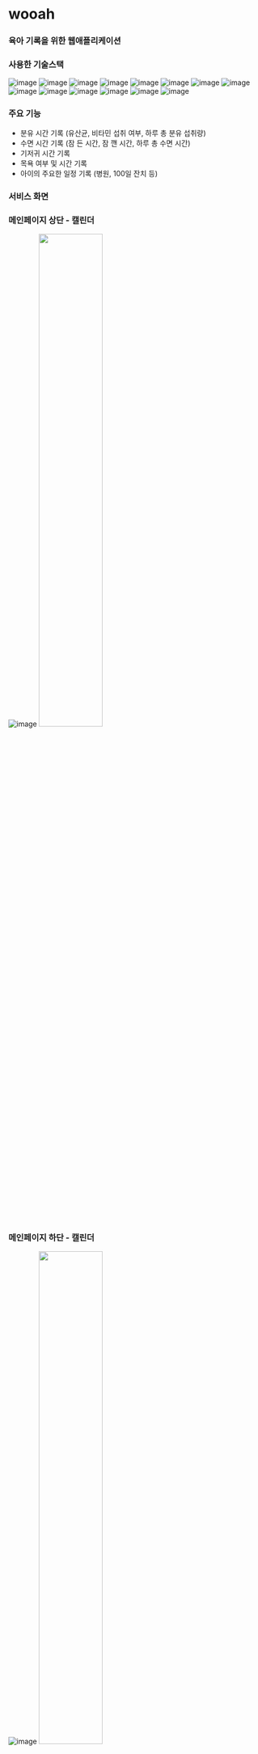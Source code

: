 # wooah

### 육아 기록을 위한 웹애플리케이션

### 사용한 기술스택

![image](https://img.shields.io/badge/pwa-5A0FC8?style=flat-squre&logo=PWA&logoColor=white)
![image](https://img.shields.io/badge/javascript-F7DF1E?style=flat-squre&logo=JavaScript&logoColor=black)
![image](https://img.shields.io/badge/react-61DAFB?style=flat-squre&logo=react&logoColor=black)
![image](https://img.shields.io/badge/redux-764ABC?style=flat-squre&logo=Redux&logoColor=black)
![image](https://img.shields.io/badge/html-E34F26?style=flat-squre&logo=HTML5&logoColor=black)
![image](https://img.shields.io/badge/css-1572B6?style=flat-squre&logo=CSS3&logoColor=black)
![image](https://img.shields.io/badge/nodejs-339933?style=flat-squre&logo=Node.js&logoColor=black)
![image](https://img.shields.io/badge/express-fff?style=flat-squre&logo=Express&logoColor=black)
![image](https://img.shields.io/badge/aws-232F3E?style=flat-squre&logo=AmazonAWS&logoColor=white)
![image](https://img.shields.io/badge/aws-EC2-FF9900?style=flat-squre&logo=AmazonEC2&logoColor=black)
![image](https://img.shields.io/badge/aws-RDS-527FFF?style=flat-squre&logo=AmazonRDS&logoColor=black)
![image](https://img.shields.io/badge/MySQL-4479A1?style=flat-squre&logo=MySQL&logoColor=black)
![image](https://img.shields.io/badge/GitHub-181717?style=flat-squre&logo=Github&logoColor=black)
![image](https://img.shields.io/badge/Ubuntu-E95428?style=flat-squre&logo=Ubuntu&logoColor=black)

### 주요 기능

- 분유 시간 기록 (유산균, 비타민 섭취 여부, 하루 총 분유 섭취량)
- 수면 시간 기록 (잠 든 시간, 잠 깬 시간, 하루 총 수면 시간)
- 기저귀 시간 기록
- 목욕 여부 및 시간 기록
- 아이의 주요한 일정 기록 (병원, 100일 잔치 등)

### 서비스 화면

### 메인페이지 상단 - 캘린더

![image](https://user-images.githubusercontent.com/105469077/235883185-5ebafa60-eca8-409a-80d7-765e72e08be4.png)
<img src="https://user-images.githubusercontent.com/105469077/235883185-5ebafa60-eca8-409a-80d7-765e72e08be4.png" width="50%" />

### 메인페이지 하단 - 캘린더

![image](https://user-images.githubusercontent.com/105469077/235883495-0c12d5ac-61c6-4e6c-adc0-0ba7d1437ca2.png)
<img src="https://user-images.githubusercontent.com/105469077/235883495-0c12d5ac-61c6-4e6c-adc0-0ba7d1437ca2.png" width="50%"/>
